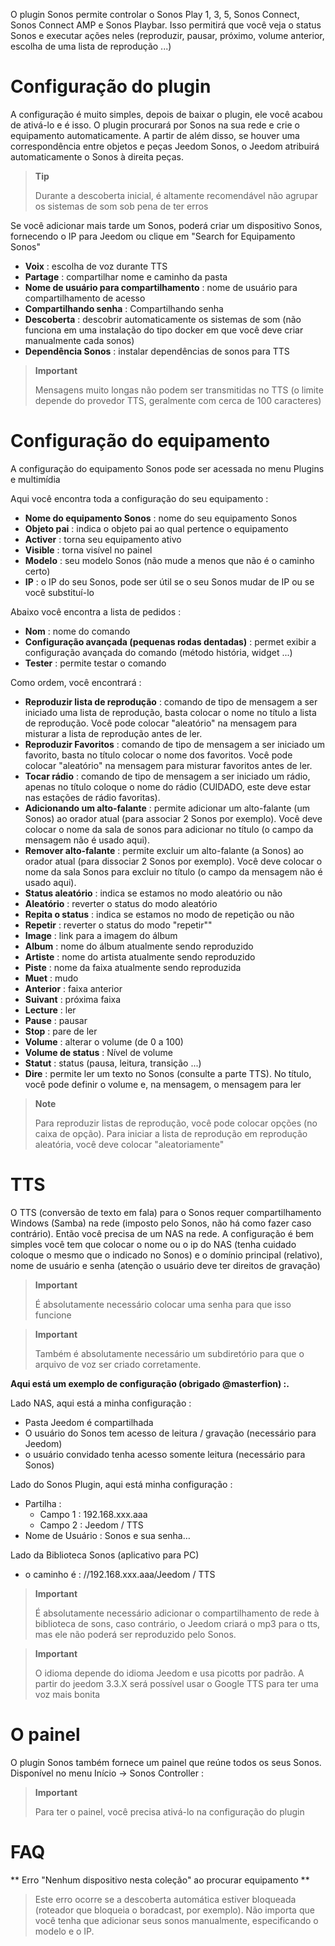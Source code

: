 O plugin Sonos permite controlar o Sonos Play 1, 3, 5, Sonos Connect,
Sonos Connect AMP e Sonos Playbar. Isso permitirá que você veja o status
Sonos e executar ações neles (reproduzir, pausar, próximo,
volume anterior, escolha de uma lista de reprodução ...)

# Configuração do plugin

A configuração é muito simples, depois de baixar o plugin, ele
você acabou de ativá-lo e é isso. O plugin procurará por
Sonos na sua rede e crie o equipamento automaticamente. A partir de
além disso, se houver uma correspondência entre objetos e peças Jeedom
Sonos, o Jeedom atribuirá automaticamente o Sonos à direita
peças.

> **Tip**
>
> Durante a descoberta inicial, é altamente recomendável não agrupar os sistemas de som sob pena de ter erros

Se você adicionar mais tarde um Sonos, poderá criar um dispositivo
Sonos, fornecendo o IP para Jeedom ou clique em "Search for
Equipamento Sonos"

-   **Voix** : escolha de voz durante TTS
-   **Partage** : compartilhar nome e caminho da pasta
-   **Nome de usuário para compartilhamento** : nome de usuário para
    compartilhamento de acesso
-   **Compartilhando senha** : Compartilhando senha
-   **Descoberta** : descobrir automaticamente os sistemas de som (não funciona
    em uma instalação do tipo docker em que você deve criar manualmente
    cada sonos)
-   **Dependência Sonos** : instalar dependências de sonos para TTS

> **Important**
>
> Mensagens muito longas não podem ser transmitidas no TTS (o limite
> depende do provedor TTS, geralmente com cerca de 100 caracteres)

# Configuração do equipamento

A configuração do equipamento Sonos pode ser acessada no menu
Plugins e multimídia

Aqui você encontra toda a configuração do seu equipamento :

-   **Nome do equipamento Sonos** : nome do seu equipamento Sonos
-   **Objeto pai** : indica o objeto pai ao qual pertence
    o equipamento
-   **Activer** : torna seu equipamento ativo
-   **Visible** : torna visível no painel
-   **Modelo** : seu modelo Sonos (não mude a menos que
    não é o caminho certo)
-   **IP** : o IP do seu Sonos, pode ser útil se o seu Sonos mudar
    de IP ou se você substituí-lo

Abaixo você encontra a lista de pedidos :

-   **Nom** : nome do comando
-   **Configuração avançada (pequenas rodas dentadas)** : permet
    exibir a configuração avançada do comando (método
    história, widget ...)
-   **Tester** : permite testar o comando

Como ordem, você encontrará :

-   **Reproduzir lista de reprodução** : comando de tipo de mensagem a ser iniciado
    uma lista de reprodução, basta colocar o nome no título
    a lista de reprodução. Você pode colocar "aleatório" na mensagem para misturar
    a lista de reprodução antes de ler.
-   **Reproduzir Favoritos** :  comando de tipo de mensagem a ser iniciado
    um favorito, basta no título colocar o nome dos favoritos. Você
    pode colocar "aleatório" na mensagem para misturar favoritos antes de ler.
-   **Tocar rádio** : comando de tipo de mensagem a ser iniciado
    um rádio, apenas no título coloque o nome do rádio
    (CUIDADO, este deve estar nas estações de rádio favoritas).
-   **Adicionando um alto-falante** : permite adicionar um alto-falante
    (um Sonos) ao orador atual (para associar 2 Sonos
    por exemplo). Você deve colocar o nome da sala de sonos para adicionar
    no título (o campo da mensagem não é usado aqui).
-   **Remover alto-falante** : permite excluir um alto-falante
    (a Sonos) ao orador atual (para dissociar 2 Sonos
    por exemplo). Você deve colocar o nome da sala Sonos para excluir
    no título (o campo da mensagem não é usado aqui).
-   **Status aleatório** : indica se estamos no modo aleatório ou não
-   **Aleatório** : reverter o status do modo aleatório
-   **Repita o status** : indica se estamos no modo de repetição ou não
-   **Repetir** : reverter o status do modo "repetir""
-   **Image** : link para a imagem do álbum
-   **Album** : nome do álbum atualmente sendo reproduzido
-   **Artiste** : nome do artista atualmente sendo reproduzido
-   **Piste** : nome da faixa atualmente sendo reproduzida
-   **Muet** : mudo
-   **Anterior** : faixa anterior
-   **Suivant** : próxima faixa
-   **Lecture** : ler
-   **Pause** : pausar
-   **Stop** : pare de ler
-   **Volume** : alterar o volume (de 0 a 100)
-   **Volume de status** : Nível de volume
-   **Statut** : status (pausa, leitura, transição ...)
-   **Dire** : permite ler um texto no Sonos (consulte a parte TTS).
    No título, você pode definir o volume e, na mensagem, o
    mensagem para ler

> **Note**
>
> Para reproduzir listas de reprodução, você pode colocar opções (no
> caixa de opção). Para iniciar a lista de reprodução em reprodução aleatória, você deve
> colocar "aleatoriamente"

# TTS

O TTS (conversão de texto em fala) para o Sonos requer compartilhamento
Windows (Samba) na rede (imposto pelo Sonos, não há como fazer
caso contrário). Então você precisa de um NAS na rede. A configuração é
bem simples você tem que colocar o nome ou o ip do NAS (tenha cuidado
coloque o mesmo que o indicado no Sonos) e o domínio principal
(relativo), nome de usuário e senha (atenção
o usuário deve ter direitos de gravação)

> **Important**
>
> É absolutamente necessário colocar uma senha para que isso funcione

> **Important**
>
> Também é absolutamente necessário um subdiretório para que o arquivo de voz
> ser criado corretamente.

**Aqui está um exemplo de configuração (obrigado @masterfion) :.**

Lado NAS, aqui está a minha configuração :

-   Pasta Jeedom é compartilhada
-   O usuário do Sonos tem acesso de leitura / gravação (necessário
    para Jeedom)
-   o usuário convidado tenha acesso somente leitura (necessário para
    Sonos)

Lado do Sonos Plugin, aqui está minha configuração :

-   Partilha :
    -   Campo 1 : 192.168.xxx.aaa
    -   Campo 2 : Jeedom / TTS
-   Nome de Usuário : Sonos e sua senha…

Lado da Biblioteca Sonos (aplicativo para PC)
-   o caminho é : //192.168.xxx.aaa/Jeedom / TTS

> **Important**
>
> É absolutamente necessário adicionar o compartilhamento de rede à biblioteca de sons, caso contrário, o Jeedom criará o mp3 para o tts, mas ele não poderá ser reproduzido pelo Sonos.

> **Important**
>
> O idioma depende do idioma Jeedom e usa picotts por padrão. A partir do jeedom 3.3.X será possível usar o Google TTS para ter uma voz mais bonita


# O painel

O plugin Sonos também fornece um painel que reúne todos os seus
Sonos. Disponível no menu Início → Sonos Controller :

> **Important**
>
> Para ter o painel, você precisa ativá-lo na configuração do plugin

# FAQ

** Erro "Nenhum dispositivo nesta coleção" ao procurar equipamento **
>
> Este erro ocorre se a descoberta automática estiver bloqueada (roteador que bloqueia o boradcast, por exemplo). Não importa que você tenha que adicionar seus sonos manualmente, especificando o modelo e o IP.
